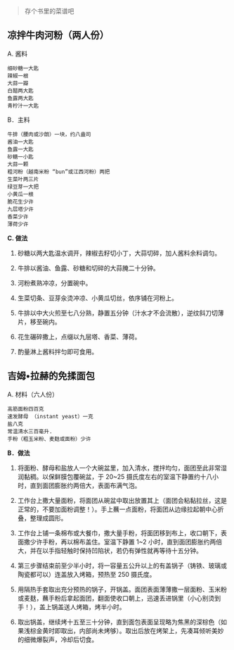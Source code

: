 > 存个书里的菜谱吧

## 凉拌牛肉河粉（两人份）
A. 酱料

    细砂糖一大匙
    辣椒一根
    大蒜一瓣
    白醋两大匙
    鱼露两大匙
    青柠汁一大匙

B．主料

    牛排（腰肉或沙朗）一块，约八盎司
    酱油一大匙
    鱼露一大匙
    砂糖一小匙
    大蒜一颗
    粗河粉（越南米粉 “bun”或江西河粉）两把
    生菜叶两三片
    绿豆芽一大把
    小黄瓜一根
    脆花生少许
    九层塔少许
    香菜少许
    薄荷少许

**C. 做法**

1. 砂糖以两大匙温水调开，辣椒去籽切小丁，大蒜切碎，加人酱料余料调匀。

2. 牛排以酱油、鱼露、砂糖和切碎的大蒜腌二十分钟。

3. 河粉煮熟冲凉，分置碗中。

4. 生菜切条、豆芽汆烫冲凉、小黄瓜切丝，依序铺在河粉上。

5. 牛排以中大火煎至七八分熟，静置五分钟（汁水才不会流散），逆纹斜刀切薄片，移至碗内。

6. 花生碾碎撒上，点缀以九层塔、香菜、薄荷。

7. 酌量淋上酱料拌匀即可食用。


## 吉姆•拉赫的免揉面包

A. 材料（六人份）

    高筋面粉四百克
    速发酵母 （instant yeast）一克
    盐八克
    常温清水三百毫升.
    手粉（粗玉米粉、麦麸或面粉）少许

**B．做法**

1. 将面粉、酵母和盐放人一个大碗盆里，加入清水，搅拌均匀，面团至此非常湿润黏稠。以保鲜膜包覆碗盆，于 20~25 摄氏度左右的室温下静置约十八小时，直到面团膨胀约两倍大，表面布满气泡。

2. 工作台上撒大量面粉，将面团从碗盆中取出放置其上（面团会粘黏拉丝，这是正常的，不要加面粉调整！）。手上蘸一点面粉，将面团从边缘拉起朝中心折叠，整理成圆形。

3. 工作台上铺一条棉布或大餐巾，撒大量手粉，将面团移到布上，收口朝下，表面撒少许手粉，再以棉布盖住。室温下静置 1~2 小时，直到面团膨胀约两倍大，并在以手指轻触时保持凹陷状，若仍有弹性就再等待十五分钟。

4. 第三步骤结束前至少半小时，将一容量五公升以上的有盖锅子（铸铁、玻璃或陶瓷都可以）连盖放入烤箱，预热至 250 摄氏度。

5. 用隔热手套取出充分预热的锅子，开锅盖。面团表面薄薄撒一层面粉、玉米粉或麦麸，蘸手粉后拿起面团，翻面使收口朝上，迅速丢进锅里（小心别烫到手！），盖上锅盖送人烤箱，烤半小时。

6. 取出锅盖，继续烤十五至三十分钟，直到面包表面呈现略为焦黑的深棕色（如果浅棕金黄时即取出，内部尚未烤够）。取出后放在烤架上，先凑耳倾听美妙的细微爆裂声，冷却后切食。
